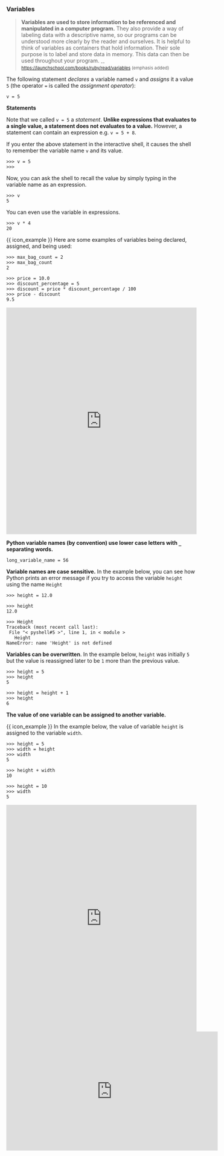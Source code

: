 ### Variables

>**Variables are used to store information to be referenced and manipulated in a computer program.** They also provide a way of labeling data with a descriptive name, so our programs can be understood more clearly by the reader and ourselves. It is helpful to think of variables as containers that hold information. Their sole purpose is to label and store data in memory. This data can then be used throughout your program. <sub>--https://launchschool.com/books/ruby/read/variables (emphasis added)</sub>

The following statement _<tooltip content="creates">declares</tooltip>_ a variable named `v` and _assigns_ it a value `5` (the operator `=` is called the _assignment operator_):
```python{.no-line-numbers}
v = 5
``` 

<tip-box> 

**Statements**

Note that we called `v = 5` a _statement_. **Unlike expressions that evaluates to a single value, a statement does not evaluates to a value.** However, a statement can contain an expression e.g. `v = 5 + 8`.
</tip-box>

If you enter the above statement in the interactive shell, it causes the shell to remember the variable name `v` and its value. 
```python{.no-line-numbers}
>>> v = 5
>>> 
```
Now, you can ask the shell to recall the value by simply typing in the variable name as an expression.
```python{.no-line-numbers}
>>> v
5
```
You can even use the variable in expressions.
```python{.no-line-numbers}
>>> v * 4
20
```

<tip-box> 

{{ icon_example }} Here are some examples of variables being declared, assigned, and being used:

```python{.no-line-numbers}
>>> max_bag_count = 2
>>> max_bag_count
2

>>> price = 10.0
>>> discount_percentage = 5
>>> discount = price * discount_percentage / 100
>>> price - discount
9.5
```

<panel type="seamless" header="%%{{ icon_try }} Try your own%%">

<iframe src="https://trinket.io/embed/python/3d7b1ae52f?outputOnly=true&runOption=console&start=result" width="100%" height="600" frameborder="0" marginwidth="0" marginheight="0" allowfullscreen></iframe>

</panel>
</tip-box>

**Python variable names (by convention) use lower case letters with `_` separating words.**
```python{.no-line-numbers}
long_variable_name = 56
```

**Variable names are case sensitive.** In the example below, you can see how Python prints an error message if you try to access the variable `height` using the name `Height`
```python{.no-line-numbers}
>>> height = 12.0

>>> height
12.0

>>> Height
Traceback (most recent call last):
 File "< pyshell#5 >", line 1, in < module >
   Height
NameError: name 'Height' is not defined
``` 

**Variables can be overwritten**. In the example below, `height` was initially `5` but the value is reassigned later to be `1` more than the previous value.

```python{.no-line-numbers}
>>> height = 5
>>> height
5

>>> height = height + 1
>>> height
6
```

**The value of one variable can be assigned to another variable.**

<tip-box>

{{ icon_example }} In the example below, the value of variable `height` is assigned to the variable `width`.
```python{.no-line-numbers}
>>> height = 5
>>> width = height
>>> width
5

>>> height + width
10

>>> height = 10
>>> width
5
```

<panel type="seamless" header="%%{{ icon_try }} Try your own%%">

<iframe src="https://trinket.io/embed/python/900dbf4e77?outputOnly=true&runOption=console&start=result" width="100%" height="600" frameborder="0" marginwidth="0" marginheight="0" allowfullscreen></iframe>

</panel>
</tip-box>

<panel type="seamless" header="%%{{ icon_video }} Variables%%">

<iframe width="560" height="315" src="https://www.youtube.com/embed/7qHMXu99d88?rel=0&start=417&end=614&version=3" frameborder="0" allowfullscreen></iframe>

</panel><p/>

<include src="exercisePanel.md" boilerplate var-title="Circle Circumference" var-file="e-circle.md" />